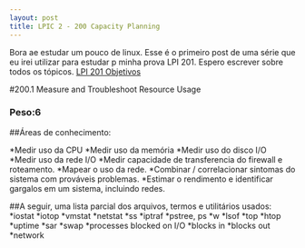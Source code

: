 ```yaml
---
layout: post
title: LPIC 2 - 200 Capacity Planning
---
```


Bora ae estudar um pouco de linux. Esse é o primeiro post de uma série que eu irei utilizar para estudar p minha prova LPI 201. Espero escrever sobre todos os tópicos. [LPI 201 Objetivos](http://www.lpi.org/our-certifications/exam-201-objectives)

#200.1 Measure and Troubleshoot Resource Usage
### Peso:6

##Áreas de conhecimento:

*Medir uso da CPU
*Medir uso da memória
*Medir uso do disco I/O
*Medir uso da rede I/O
*Medir capacidade de transferencia do firewall e roteamento.
*Mapear o uso da rede.
*Combinar / correlacionar sintomas do sistema com prováveis problemas.
*Estimar o rendimento e identificar gargalos em um sistema, incluindo redes.

##A seguir, uma lista parcial dos arquivos, termos e utilitários usados:
*iostat
*iotop
*vmstat
*netstat
*ss
*iptraf
*pstree, ps
*w
*lsof
*top
*htop
*uptime
*sar
*swap
*processes blocked on I/O
*blocks in
*blocks out
*network